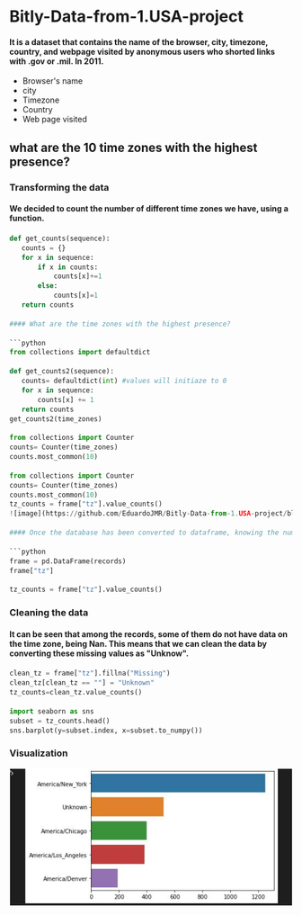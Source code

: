 # Bitly-Data-from-1.USA-project

#### It is a dataset that contains the name of the browser, city, timezone, country, and webpage visited by anonymous users who shorted links with .gov or .mil. In 2011.

- Browser's name
- city
- Timezone
- Country
- Web page visited

## what are the 10 time zones with the highest presence?

### Transforming the data

#### We decided to count the number of different time zones we have, using a function.

 ```python
def get_counts(sequence):
    counts = {}
    for x in sequence:
        if x in counts:
            counts[x]+=1
        else:
            counts[x]=1
    return counts 

#### What are the time zones with the highest presence?

```python
from collections import defaultdict

def get_counts2(sequence):
    counts= defaultdict(int) #values will initiaze to 0
    for x in sequence:
        counts[x] += 1
    return counts
get_counts2(time_zones)

from collections import Counter
counts= Counter(time_zones)
counts.most_common(10)

from collections import Counter
counts= Counter(time_zones)
counts.most_common(10)
tz_counts = frame["tz"].value_counts()
![image](https://github.com/EduardoJMR/Bitly-Data-from-1.USA-project/blob/master/images/Capture.JPG)

#### Once the database has been converted to dataframe, knowing the number of times data from different time zones is even easier.

```python
frame = pd.DataFrame(records)
frame["tz"]

tz_counts = frame["tz"].value_counts()
```

### Cleaning the data

#### It can be seen that among the records, some of them do not have data on the time zone, being Nan. This means that we can clean the data by converting these missing values as "Unknow".

```python
clean_tz = frame["tz"].fillna("Missing")
clean_tz[clean_tz == ""] = "Unknown"
tz_counts=clean_tz.value_counts()

import seaborn as sns
subset = tz_counts.head()
sns.barplot(y=subset.index, x=subset.to_numpy())
```
### Visualization
![image](https://github.com/EduardoJMR/Bitly-Data-from-1.USA-project/blob/master/images/Capture2.JPG)

































